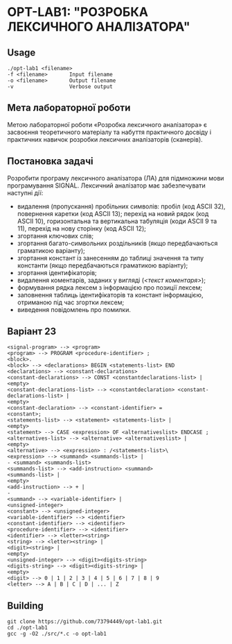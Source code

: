 # OPT-LAB1: "РОЗРОБКА ЛЕКСИЧНОГО АНАЛІЗАТОРА"
## Usage

    ./opt-lab1 <filename>
    -f <filename> 		Input filename
    -o <filename>		Output filename
    -v					Verbose output

## Мета лабораторної роботи
Метою лабораторної роботи «Розробка лексичного аналізатора» є засвоєння теоретичного матеріалу та набуття практичного досвіду і практичних навичок розробки лексичних аналізаторів (сканерів). 
## Постановка задачі 
Розробити програму лексичного аналізатора (ЛА) для підмножини мови програмування SIGNAL. 
Лексичний аналізатор має забезпечувати наступні дії: 
* видалення (пропускання) пробільних символів: пробіл (код ASCII 32), повернення каретки (код ASCII 13); перехід на новий рядок (код ASCII 10), горизонтальна та вертикальна табуляція (коди ASCII 9 та 11), перехід на нову сторінку (код ASCII 12); 
* згортання ключових слів; 
* згортання багато-символьних роздільників (якщо передбачаються граматикою варіанту); 
* згортання констант із занесенням до таблиці значення та типу константи (якщо передбачаються граматикою варіанту); 
* згортання ідентифікаторів; 
* видалення коментарів, заданих у вигляді (*<текст коментаря>*); 
* формування рядка лексем з інформацією про позиції лексем; 
* заповнення таблиць ідентифікаторів та констант інформацією, отриманою під час згортки лексем; 
* виведення повідомлень про помилки.

## Варіант 23
```
<signal-program> --> <program>
<program> --> PROGRAM <procedure-identifier> ;
<block>.
<block> --> <declarations> BEGIN <statements-list> END
<declarations> --> <constant-declarations>
<constant-declarations> --> CONST <constantdeclarations-list> |
<empty>
<constant-declarations-list> --> <constantdeclaration> <constant-declarations-list> |
<empty>
<constant-declaration> --> <constant-identifier> =
<constant>;
<statements-list> --> <statement> <statements-list> |
<empty>
<statement> --> CASE <expression> OF <alternativeslist> ENDCASE ;
<alternatives-list> --> <alternative> <alternativeslist> |
<empty>
<alternative> --> <expression> : /<statements-list>\
<expression> --> <summand> <summands-list> |
- <summand> <summands-list>
<summands-list> --> <add-instruction> <summand>
<summands-list> |
<empty>
<add-instruction> --> + |
-
<summand> --> <variable-identifier> |
<unsigned-integer>
<constant> --> <unsigned-integer>
<variable-identifier> --> <identifier>
<constant-identifier> --> <identifier>
<procedure-identifier> --> <identifier>
<identifier> --> <letter><string>
<string> --> <letter><string> |
<digit><string> |
<empty>
<unsigned-integer> --> <digit><digits-string>
<digits-string> --> <digit><digits-string> |
<empty>
<digit> --> 0 | 1 | 2 | 3 | 4 | 5 | 6 | 7 | 8 | 9
<letter> --> A | B | C | D | ... | Z
```

## Building

    git clone https://github.com/73794449/opt-lab1.git
    cd ./opt-lab1
    gcc -g -O2 ./src/*.c -o opt-lab1

